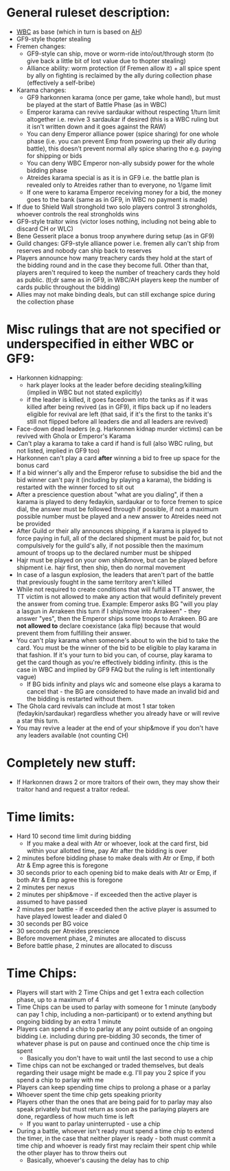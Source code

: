 # General ruleset description:
* [WBC](http://www.boardgamers.org/wbc19/previews/dun.html) as base (which in turn is based on [AH](http://www.sorvan.com/games/dune/Rules/DuneRules.pdf))
* GF9-style thopter stealing
* Fremen changes:
	* GF9-style can ship, move or worm-ride into/out/through storm (to give back a little bit of lost value due to thopter stealing)
	* Alliance ability: worm protection (if Fremen allow it) + all spice spent by ally on fighting is reclaimed by the ally during collection phase (effectively a self-bribe)
* Karama changes:
	* GF9 harkonnen karama (once per game, take whole hand), but must be played at the start of Battle Phase (as in WBC)
	* Emperor karama can revive sardaukar without respecting 1/turn limit altogether i.e. revive 3 sardaukar if desired (this is a WBC ruling but it isn't written down and it goes against the RAW)
	* You can deny Emperor alliance power (spice sharing) for one whole phase (i.e. you can prevent Emp from powering up their ally during battle), this doesn't prevent normal ally spice sharing tho e.g. paying for shipping or bids
	* You can deny WBC Emperor non-ally subsidy power for the whole bidding phase
	* Atreides karama special is as it is in GF9 i.e. the battle plan is revealed only to Atreides rather than to everyone, no 1/game limit
	* If one were to karama Emperor receiving money for a bid, the money goes to the bank (same as in GF9, in WBC no payment is made)
* If due to Shield Wall stronghold two solo players control 3 strongholds, whoever controls the real strongholds wins
* GF9-style traitor wins (victor loses nothing, including not being able to discard CH or WLC)
* Bene Gesserit place a bonus troop anywhere during setup (as in GF9)
* Guild changes: GF9-style alliance power i.e. fremen ally can't ship from reserves and nobody can ship back to reserves
* Players announce how many treachery cards they hold at the start of the bidding round and in the case they become full. Other than that, players aren't required to keep the number of treachery cards they hold as public. (tl;dr same as in GF9, in WBC/AH players keep the number of cards public throughout the bidding)
* Allies may not make binding deals, but can still exchange spice during the collection phase

# Misc rulings that are not specified or underspecified in either WBC or GF9:
* Harkonnen kidnapping:
	* hark player looks at the leader before deciding stealing/killing (implied in WBC but not stated explicitly)
	* if the leader is killed, it goes facedown into the tanks as if it was killed after being revived (as in GF9), it flips back up if no leaders eligible for revival are left (that said, if it's the first to the tanks it's still not flipped before all leaders die and all leaders are revived)
* Face-down dead leaders (e.g. Harkonnen kidnap murder victims) can be revived with Ghola or Emperor's Karama
* Can't play a karama to take a card if hand is full (also WBC ruling, but not listed, implied in GF9 too)
* Harkonnen can't play a card **after** winning a bid to free up space for the bonus card
* If a bid winner's ally and the Emperor refuse to subsidise the bid and the bid winner can't pay it (including by playing a karama), the bidding is restarted with the winner forced to sit out
* After a prescience question about "what are you dialing", if then a karama is played to deny fedaykin, sardaukar or to force fremen to spice dial, the answer must be followed through if possible, if not a maximum possible number must be played and a new answer to Atreides need not be provided
* After Guild or their ally announces shipping, if a karama is played to force paying in full, all of the declared shipment must be paid for, but not compulsively for the guild's ally, if not possible then the maximum amount of troops up to the declared number must be shipped
* Hajr must be played on your own ship&move, but can be played before shipment i.e. hajr first, then ship, then do normal movement
* In case of a lasgun explosion, the leaders that aren't part of the battle that previously fought in the same territory aren't killed
* While not required to create conditions that will fulfill a TT answer, the TT victim is not allowed to make any action that would definitely prevent the answer from coming true. Example: Emperor asks BG "will you play a lasgun in Arrakeen this turn if I ship/move into Arrakeen" - they answer "yes", then the Emperor ships some troops to Arrakeen. BG are **not allowed to** declare coexistance (aka flip) because that would prevent them from fulfilling their answer.
* You can't play karama when someone's about to win the bid to take the card. You must be the winner of the bid to be eligible to play karama in that fashion. If it's your turn to bid you can, of course, play karama to get the card though as you're effectively bidding infinity. (this is the case in WBC and implied by GF9 FAQ but the ruling is left intentionally vague)
	* If BG bids infinity and plays wlc and someone else plays a karama to cancel that - the BG are considered to have made an invalid bid and the bidding is restarted without them.
* The Ghola card revivals can include at most 1 star token (fedaykin/sardaukar) regardless whether you already have or will revive a star this turn.
* You may revive a leader at the end of your ship&move if you don't have any leaders available (not counting CH)
	
# Completely new stuff:
* If Harkonnen draws 2 or more traitors of their own, they may show their traitor hand and request a traitor redeal.

# Time limits:
* Hard 10 second time limit during bidding
	* If you make a deal with Atr or whoever, look at the card first, bid within your allotted time, pay Atr after the bidding is over
* 2 minutes before bidding phase to make deals with Atr or Emp, if both Atr & Emp agree this is foregone
* 30 seconds prior to each opening bid to make deals with Atr or Emp, if both Atr & Emp agree this is foregone
* 2 minutes per nexus
* 2 minutes per ship&move - if exceeded then the active player is assumed to have passed
* 2 minutes per battle  - if exceeded then the active player is assumed to have played lowest leader and dialed 0
* 30 seconds per BG voice
* 30 seconds per Atreides prescience
* Before movement phase, 2 minutes are allocated to discuss
* Before battle phase, 2 minutes are allocated to discuss

# Time Chips:
* Players will start with 2 Time Chips and get 1 extra each collection phase, up to a maximum of 4
* Time Chips can be used to parlay with someone for 1 minute (anybody can pay 1 chip, including a non-participant) or to extend anything but ongoing bidding by an extra 1 minute
* Players can spend a chip to parlay at any point outside of an ongoing bidding i.e. including during pre-bidding 30 seconds, the timer of whatever phase is put on pause and continued once the chip time is spent
	* Basically you don't have to wait until the last second to use a chip
* Time chips can not be exchanged or traded themselves, but deals regarding their usage might be made e.g. I'll pay you 2 spice if you spend a chip to parlay with me
* Players can keep spending time chips to prolong a phase or a parlay
* Whoever spent the time chip gets speaking priority
* Players other than the ones that are being paid for to parlay may also speak privately but must return as soon as the parlaying players are done, regardless of how much time is left
	* If you want to parlay uninterrupted - use a chip
* During a battle, whoever isn't ready must spend a time chip to extend the timer, in the case that neither player is ready - both must commit a time chip and whoever is ready first may reclaim their spent chip while the other player has to throw theirs out
	* Basically, whoever's causing the delay has to chip
